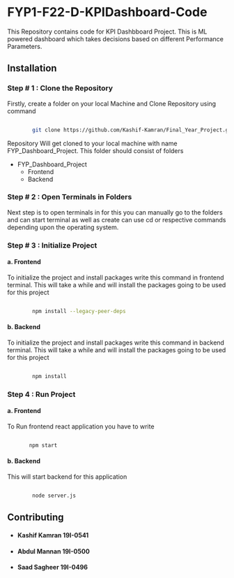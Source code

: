 # FYP1-F22-D-KPIDashboard-Code


This Repository contains code for KPI Dashbboard Project. This is ML powered dashboard which takes decisions based on different Performance Parameters. 

## Installation
### Step # 1 : Clone the Repository
Firstly, create a folder on your local Machine and Clone Repository using command

```bash

        git clone https://github.com/Kashif-Kamran/Final_Year_Project.git


```
Repository Will get cloned to your local machine with name FYP_Dashboard_Project. This folder should consist of folders 
* FYP_Dashboard_Project
   * Frontend 
   * Backend

### Step # 2 : Open Terminals in Folders
Next step is to open terminals in for this you can manually go to the folders and can start terminal as well as create can use cd or respective commands depending upon the operating system.


### Step # 3 : Initialize Project
#### a. Frontend
To initialize the project and install packages write this command in frontend terminal. This will take a while and will install the packages going to be used for this project
```bash

        npm install --legacy-peer-deps


```
#### b. Backend
To initialize the project and install packages write this command in backend terminal. This will take a while and will install the packages going to be used for this project


```bash

        npm install


```

### Step 4 : Run Project
#### a. Frontend
To Run frontend react application you have to write 
``` bash

       npm start 


```
#### b. Backend
This will start backend for this application


```bash

        node server.js


```

## Contributing

* #### Kashif Kamran 19I-0541
* #### Abdul Mannan 19I-0500
* #### Saad Sagheer 19I-0496
